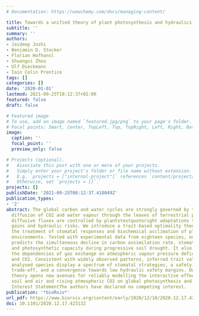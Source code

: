 ```yaml
---
# Documentation: https://wowchemy.com/docs/managing-content/

title: Towards a unified theory of plant photosynthesis and hydraulics
subtitle: ''
summary: ''
authors:
- Jaideep Joshi
- Benjamin D. Stocker
- Florian Hofhansl
- Shuangxi Zhou
- Ulf Dieckmann
- Iain Colin Prentice
tags: []
categories: []
date: '2020-01-01'
lastmod: 2021-09-25T10:12:37+02:00
featured: false
draft: false

# Featured image
# To use, add an image named `featured.jpg/png` to your page's folder.
# Focal points: Smart, Center, TopLeft, Top, TopRight, Left, Right, BottomLeft, Bottom, BottomRight.
image:
  caption: ''
  focal_point: ''
  preview_only: false

# Projects (optional).
#   Associate this post with one or more of your projects.
#   Simply enter your project's folder or file name without extension.
#   E.g. `projects = ["internal-project"]` references `content/project/deep-learning/index.md`.
#   Otherwise, set `projects = []`.
projects: []
publishDate: '2021-09-25T08:12:37.418049Z'
publication_types:
- '2'
abstract: The global carbon and water cycles are strongly governed by the simultaneous
  diffusion of CO2 and water vapour through the leaves of terrestrial plants. These
  diffusive fluxes are controlled by plantstextquoteright adaptations to balance carbon
  gains and hydraulic risks. We introduce a trait-based optimality theory that unifies
  the treatment of stomatal responses and biochemical acclimation of plants to changing
  environments. Tested with experimental data from eighteen species, our model successfully
  predicts the simultaneous decline in carbon assimilation rate, stomatal conductance,
  and photosynthetic capacity during progressive soil drought. It also correctly predicts
  the dependencies of gas exchange on atmospheric vapour pressure deficit, temperature,
  and CO2. Consistent with widely observed patterns, inferred trait values for the
  analysed species display a spectrum of stomatal strategies, a safety-efficiency
  trade-off, and a convergence towards low hydraulic safety margins. Our unifying
  theory opens new avenues for reliably modelling the interactive effects of drying
  soil and air and rising atmospheric CO2 on global photosynthesis and transpiration.Competing
  Interest StatementThe authors have declared no competing interest.
publication: '*bioRxiv*'
url_pdf: https://www.biorxiv.org/content/early/2020/12/18/2020.12.17.423132
doi: 10.1101/2020.12.17.423132
---
```

